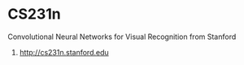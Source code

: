 # CS231n
Convolutional Neural Networks for Visual Recognition from Stanford  
1. http://cs231n.stanford.edu
